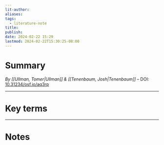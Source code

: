 ```yaml
---
lit-author: 
aliases: 
tags:
  - literature-note
title: 
publish: 
date: 2024-02-22 15:29
lastmod: 2024-02-22T15:30:25-08:00
---
```

# Summary

*By [[Ullman, Tomer|Ullman]] & [[Tenenbaum, Josh|Tenenbaum]]* – DOI: [10.31234/osf.io/aq3rp](https://doi.org/10.31234/osf.io%2Faq3rp)



---
# Key terms

---
# Notes